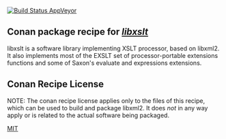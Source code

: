 [![Build Status AppVeyor](https://ci.appveyor.com/api/projects/status/github/qtwebkit/conan-libxslt?branch=stable%2F1.1.33&svg=true)](https://ci.appveyor.com/project/annulen/conan-libxslt)

## Conan package recipe for [*libxslt*](http://xmlsoft.org/XSLT/)

libxslt is a software library implementing XSLT processor, based on libxml2. It also implements most of the EXSLT set
of processor-portable extensions functions and some of Saxon's evaluate and expressions extensions.


## Conan Recipe License

NOTE: The conan recipe license applies only to the files of this recipe, which can be used to build and package libxml2.
It does *not* in any way apply or is related to the actual software being packaged.

[MIT](https://github.com/qtwebkit/conan-libxslt/blob/stable/1.1.33/LICENSE.md)
